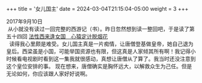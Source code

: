 +++
title = '女儿国主'
date = 2024-03-04T21:15:04-05:00
weight = 3
+++

2017年9月10日<br> 从小就没有读过一回完整的西游记（书）。昨日忽然想到读一整回吧，于是读了第五十四回
<a href="https://zh.wikisource.org/wiki/%E8%A5%BF%E9%81%8A%E8%A8%98/%E7%AC%AC054%E5%9B%9E" target="_blank" rel="noopener noreferrer">法性西来逢女国　心猿定计脱烟花</a> <br>  读得我心里颇是难受。女儿国主真是一片痴情，让唐僧登基做皇帝，她自己退为皇后。西梁虽是小国，可能举国资源也有限，但这真是人家倾其所有啊！我记得小时候看电视剧时看到这一集我就很感动，真想让唐僧从了算了。我当时还没注意到这个皇位安排的事。 现在想来，唐僧确实是胸怀远大，以解救众生为己任。但是无论如何，你应该跟人家好好说啊。
